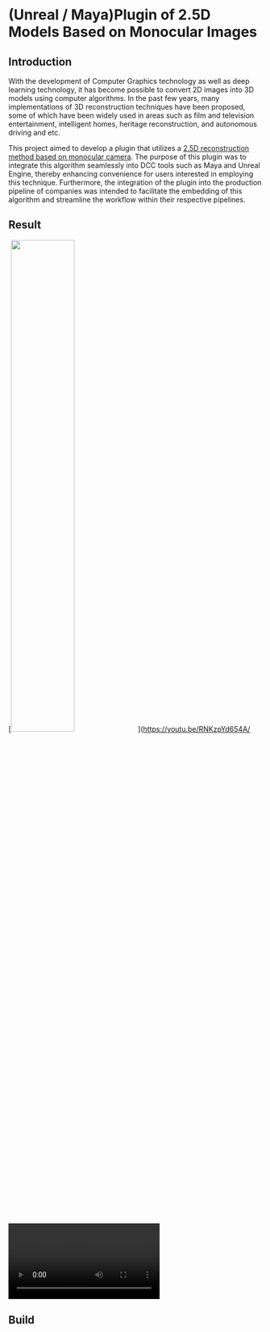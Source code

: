 # (Unreal / Maya)Plugin of 2.5D Models Based on Monocular Images

## Introduction
With the development of Computer Graphics technology as well as deep learning technology, it has become possible to convert 2D images into 3D models using computer algorithms. In the past few years, many implementations of 3D reconstruction techniques have been proposed, some of which have been widely used in areas such as film and television entertainment, intelligent homes, heritage reconstruction, and autonomous driving and etc.

This project aimed to develop a plugin that utilizes a [2.5D reconstruction method based on monocular camera](https://github.com/XChengCode/Synthesis-of-2.5D-Models-Based-on-Monocular-Images/tree/main). The purpose of this plugin was to integrate this algorithm seamlessly into DCC tools such as Maya and Unreal Engine, thereby enhancing convenience for users interested in employing this technique. Furthermore, the integration of the plugin into the production pipeline of companies was intended to facilitate the embedding of this algorithm and streamline the workflow within their respective pipelines.

## Result
[<img src="https://youtu.be/RNKzpYd654A/<VIDEO ID>/maxresdefault.jpg" width="50%">](https://youtu.be/RNKzpYd654A/<VIDEO ID>)

## Build